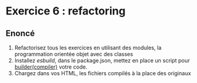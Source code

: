# Exercice 6 : refactoring

## Enoncé 

1. Refactorisez tous les exercices en utilisant des modules, la programmation orientée objet avec des classes
2. Installez *esbuild*, dans le package.json, mettez en place un script pour [builder(compiler)](https://esbuild.github.io/getting-started/#build-scripts) votre code.
3. Chargez dans vos HTML, les fichiers compilés à la place des originaux